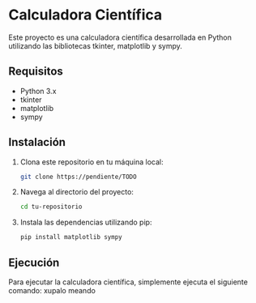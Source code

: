 # Calculadora Científica
Este proyecto es una calculadora científica desarrollada en Python utilizando las bibliotecas tkinter, matplotlib y sympy.

## Requisitos
- Python 3.x
- tkinter
- matplotlib
- sympy

## Instalación
1. Clona este repositorio en tu máquina local:
    ```bash
    git clone https://pendiente/TODO
    ```
2. Navega al directorio del proyecto:
    ```bash
    cd tu-repositorio
    ```
3. Instala las dependencias utilizando pip:
    ```bash
    pip install matplotlib sympy
    ```

## Ejecución
Para ejecutar la calculadora científica, simplemente ejecuta el siguiente comando:
xupalo meando
